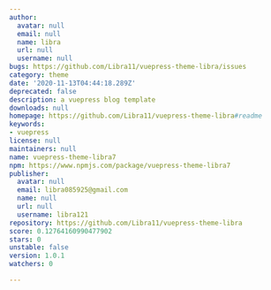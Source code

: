 ```yaml
---
author:
  avatar: null
  email: null
  name: libra
  url: null
  username: null
bugs: https://github.com/Libra11/vuepress-theme-libra/issues
category: theme
date: '2020-11-13T04:44:18.289Z'
deprecated: false
description: a vuepress blog template
downloads: null
homepage: https://github.com/Libra11/vuepress-theme-libra#readme
keywords:
- vuepress
license: null
maintainers: null
name: vuepress-theme-libra7
npm: https://www.npmjs.com/package/vuepress-theme-libra7
publisher:
  avatar: null
  email: libra085925@gmail.com
  name: null
  url: null
  username: libra121
repository: https://github.com/Libra11/vuepress-theme-libra
score: 0.12764160990477902
stars: 0
unstable: false
version: 1.0.1
watchers: 0

---
```


